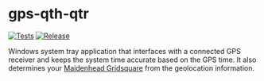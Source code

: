 # gps-qth-qtr

[![Tests](https://github.com/bbathe/gps-qth-qtr/workflows/Tests/badge.svg)](https://github.com/bbathe/gps-qth-qtr/actions) [![Release](https://github.com/bbathe/gps-qth-qtr/workflows/Release/badge.svg)](https://github.com/bbathe/gps-qth-qtr/actions)

Windows system tray application that interfaces with a connected GPS receiver and keeps the system time accurate based on the GPS time.  It also determines your [Maidenhead Gridsquare](https://en.wikipedia.org/wiki/Maidenhead_Locator_System) from the geolocation information.